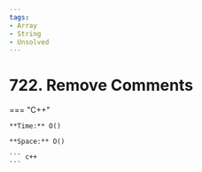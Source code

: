 ```yaml
---
tags:
- Array
- String
- Unsolved
---
```



# 722. Remove Comments

=== "C++"

    **Time:** O()

    **Space:** O()

    ``` c++
    ```